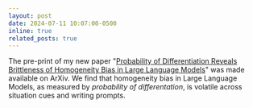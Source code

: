 ```yaml
---
layout: post
date: 2024-07-11 10:07:00-0500
inline: true
related_posts: true
---
```


The pre-print of my new paper "[Probability of Differentiation Reveals Brittleness of Homogeneity Bias in Large Language Models](https://arxiv.org/abs/2407.07329)" was made available on ArXiv. We find that homogeneity bias in Large Language Models, as measured by _probability of differentation_, is volatile across situation cues and writing prompts.
